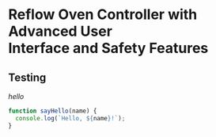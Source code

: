 
# Reflow Oven Controller with Advanced User<br> Interface and Safety Features

## Testing

*hello*

```javascript
function sayHello(name) {
  console.log(`Hello, ${name}!`);
}
```
